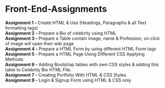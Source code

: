 # Front-End-Assignments
<b>Assignment 1 - </b> Create HTML & Use (Headings, Paragraphs & all Text formatting tags) <br>
<b>Assignment 2 - </b> Prepare a Bio of celebrity using HTML <br>
<b>Assignment 3 - </b> Prepare a Table contain image, name  & Profession, on click of image will open their wiki page <br>
<b>Assignment 4 - </b> Prepare a HTML Form by using different HTML Form tags <br>
<b>Assignment 5 - </b> Prepare a HTML Page Using Different CSS Applying Methods <br>
<b>Assignment 6 - </b> Adding Bootstrap tables with own CSS styles & adding this table to Celebrity Bio HTML File. <br>
<b>Assignment 7 - </b> Creating Portfolio With HTML & CSS Styles. <br>
<b>Assignment 8 - </b> Login & Signup Form using HTML & CSS only. <br>
